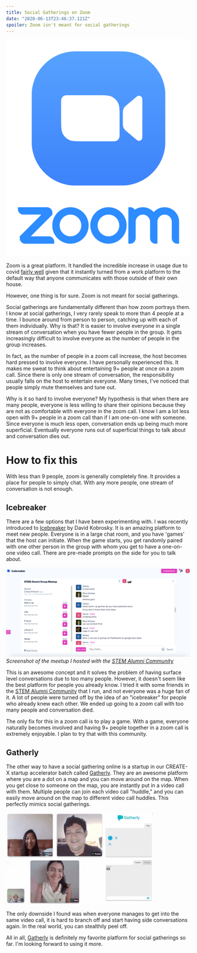 ```yaml
---
title: Social Gatherings on Zoom
date: "2020-06-13T23:46:37.121Z"
spoiler: Zoom isn't meant for social gatherings
---
```


![Zoom Logo](zoomLogo.png)

Zoom is a great platform. It handled the incredible increase in usage due to covid [fairly well](https://www.bloomberg.com/opinion/articles/2020-04-06/zoom-messed-up-amid-coronavirus-user-boom-but-it-s-no-villain) given that it instantly turned from a work platform to the default way that anyone communicates with those outside of their own house.

However, one thing is for sure. Zoom is not meant for social gatherings. 

Social gatherings are fundamentally different than how zoom portrays them. I know at social gatherings, I very rarely speak to more than 4 people at a time. I bounce around from person to person, catching up with each of them individually. Why is that? It is easier to involve everyone in a single stream of conversation when you have fewer people in the group. It gets increasingly difficult to involve everyone as the number of people in the group increases.

In fact, as the number of people in a zoom call increase, the host becomes hard pressed to involve everyone. I have personally experienced this. It makes me sweat to think about entertaining 9+ people at once on a zoom call. Since there is only one stream of conversation, the responsibility usually falls on the host to entertain everyone. Many times, I've noticed that people simply mute themselves and tune out. 

Why is it so hard to involve everyone? My hypothesis is that when there are many people, everyone is less willing to share their opinions because they are not as comfortable with everyone in the zoom call. I know I am a lot less open with 9+ people in a zoom call than if I am one-on-one with someone. Since everyone is much less open, conversation ends up being much more superficial. Eventually everyone runs out of superficial things to talk about and conversation dies out.

# How to fix this

With less than 9 people, zoom is generally completely fine. It provides a place for people to simply chat. With any more people, one stream of conversation is not enough. 

## Icebreaker

There are a few options that I have been experimenting with. I was recently introduced to [Icebreaker](https://icebreaker.video/) by David Kobrosky. It is an amazing platform to meet new people. Everyone is in a large chat room, and you have 'games' that the host can initiate. When the game starts, you get randomly paired with one other person in the group with whom you get to have a one-on-one video call. There are pre-made prompts on the side for you to talk about. 

![Icebreaker Screenshot](icebreaker.png)
*Screenshot of the meetup I hosted with the [STEM Alumni Community](https://stemalumnicommunity.netlify.app/)*

This is an awesome concept and it solves the problem of having surface level conversations due to too many people. However, it doesn't seem like the best platform for people you already know. I tried it with some friends in the [STEM Alumni Community](https://stemalumnicommunity.netlify.app/) that I run, and not everyone was a huge fan of it. A lot of people were turned off by the idea of an "icebreaker" for people who already knew each other. We ended up going to a zoom call with too many people and conversation died. 

The only fix for this in a zoom call is to play a game. With a game, everyone naturally becomes involved and having 9+ people together in a zoom call is extremely enjoyable. I plan to try that with this community. 

## Gatherly

The other way to have a social gathering online is a startup in our CREATE-X startup accelerator batch called [Gatherly](https://gatherly.io/). They are an awesome platform where you are a dot on a map and you can move around on the map. When you get close to someone on the map, you are instantly put in a video call with them. Multiple people can join each video call "huddle," and you can easily move around on the map to different video call huddles. This perfectly mimics social gatherings. 

![Gatherly Gif](gatherlyGif.gif)

The only downside I found was when everyone manages to get into the same video call, it is hard to branch off and start having side conversations again. In the real world, you can stealthily peel off. 

All in all, [Gatherly](https://gatherly.io/) is definitely my favorite platform for social gatherings so far. I'm looking forward to using it more.